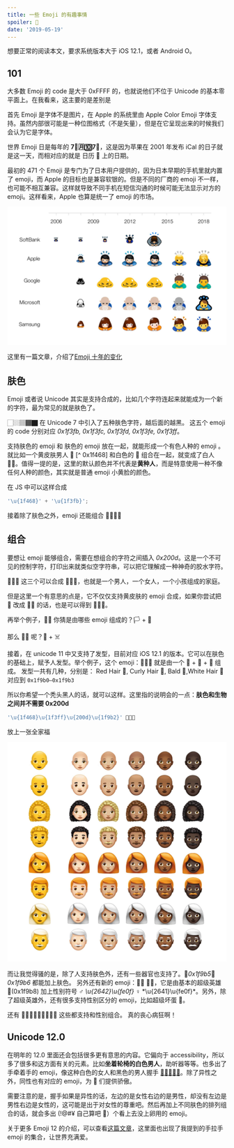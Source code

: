 ```yaml
---
title: 一些 Emoji 的有趣事情
spoiler: 🌈
date: '2019-05-19'
---
```


想要正常的阅读本文，要求系统版本大于 iOS 12.1，或者 Android O。

## 101

大多数 Emoji 的 code 是大于 0xFFFF 的，也就说他们不位于 Unicode 的基本零平面上。在我看来，这主要的是差别是

首先 Emoji 是字体不是图片，在 Apple 的系统里由 Apple Color Emoji 字体支持。虽然内部很可能是一种位图格式（不是矢量），但是在它呈现出来的时候我们会认为它是字体。

世界 Emoji 日是每年的 **7⃣️🈷️🔟7⃣️**，这是因为苹果在 2001 年发布 iCal 的日子就是这一天，而相对应的就是 日历 📅 上的日期。

最初的 471 个 Emoji 是专门为了日本用户提供的，因为日本早期的手机里就内置了 emoji，而 Apple 的目标也是兼容软银的。但是不同的厂商的 emoji 不一样，也可能不相互兼容。这样就导致不同手机在短信沟通的时候可能无法显示对方的 emoji。这样看来，Apple 也算是统一了 emoji 的市场。

![](./emoji-comparison-2006-2018-softbank-emojipedia.jpg)

这里有一篇文章，介绍了[Emoji 十年的变化](https://blog.emojipedia.org/apple-emoji-turns-10/)

## 肤色

Emoji 或者说 Unicode 其实是支持合成的，比如几个字符连起来就能成为一个新的字符，最为常见的就是肤色了。

🏻🏼🏽🏾🏿 在 Unicode 7 中引入了五种肤色字符，越后面的越黑。
这五个 emoji 的 code 分别对应 _0x1f3fb, 0x1f3fc, 0x1f3fd, 0x1f3fe, 0x1f3ff_。

支持肤色的 emoji 和 肤色的 emoji 放在一起，就能形成一个有色人种的 emoji 。
就比如一个黄皮肤男人 👨 [^ 0x1f468] 和白色的 🏻 组合在一起，就变成了白人 👨🏻。值得一提的是，这里的默认颜色并不代表是**黄种人**，而是特意使用一种不像任何人种的颜色，其实就是普通 emoji 小黄脸的颜色。

在 JS 中可以这样合成

```js
'\u{1f468}' + '\u{1f3fb}';
```

接着除了肤色之外，emoji 还能组合 👩‍👩‍👧‍👧

## 组合

要想让 emoji 能够组合，需要在想组合的字符之间插入 _0x200d_。这是一个不可见的控制字符，打印出来就类似空字符串，可以把它理解成一种神奇的胶水字符。

👨👩👧 这三个可以合成 👨‍👩‍👧，也就是一个男人，一个女人，一个小孩组成的家庭。

但是这里一个有意思的点是，它不仅仅支持黄皮肤的 emoji 合成，如果你尝试把 👨 改成 👨🏻 的话，也是可以得到 👨‍👩‍👧。

再举个例子，🏳️‍🌈 你猜是由哪些 emoji 组成的？🏳️ + 🌈

那么 🏴‍☠️ 呢？🏴 + ☠️

接着，在 unicode 11 中又支持了发型，目前对应 iOS 12.1 的版本。它可以在肤色的基础上，赋予人发型。举个例子，这个 emoji：👩🏻‍🦳
就是由一个 👩 + 🏼 + 🦳 组成。
发型一共有几种，分别是：
Red Hair 🦰, Curly Hair 🦱, Bald 🦲,White Hair 🦳
对应到 `0x1f9b0—0x1f9b3`

所以你希望一个秃头黑人的话，就可以这样。这里指的说明会的一点：**肤色和生物之间并不需要 0x200d**

```js
'\u{1f468}\u{1f3ff}\u{200d}\u{1f9b2}' 👨🏿‍🦲
```

放上一张全家福

![](./apple-new-emoji-hair-options-2018-emojipedia.jpg)

而让我觉得骚的是，除了人支持肤色外，还有一些器官也支持了。🦵*0x1f9b5*🦶*0x1f9b6* 都能加上肤色。
另外还有新的 emoji：🦸‍♀️ 🦸‍♂️，它是由基本的超级英雄 🦸(0x1f9b8) 加上性别符号 ♂️ _\u{2642}\u{fe0f}_ ♀ ️*\u{2641}\u{fe0f}*。另外，除了超级英雄外，还有很多支持性别区分的 emoji，比如超级坏蛋 🦹。

还有 🧙🧚🧛🧜🧝🧞🧟🧗🧘 这些都支持和性别组合。
真的丧心病狂啊！

## Unicode 12.0

在明年的 12.0 里面还会包括很多更有意思的内容。它偏向于 accessibility，所以多了很多和这方面有关的元素。比如**坐着轮椅的白色男人**，助听器等等。也多出了手牵着手的 emoji，像这种白色的女人和黑色的男人握手 [👩🏻‍🤝‍👨🏿](https://emojipedia.org/woman-and-man-holding-hands-light-skin-tone-dark-skin-tone/)。除了异性之外，同性也有对应的 emoji，为 🌈 们提供骄傲。

需要注意的是，握手如果是异性的话，左边的是女性右边的是男性，却没有左边是男性右边是女性的，这可能是出于对女性的尊重吧。然后再加上不同肤色的排列组合的话，就会多出 (!@#¥ 自己算吧 🌚）个看上去没上卵用的 emoji。

关于更多 Emoji 12 的介绍，可以查看[这篇文章](https://blog.emojipedia.org/230-new-emojis-in-final-list-for-2019/)，这里面也出现了我提到的手拉手 emoji 的集合，让世界充满爱。
